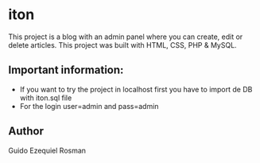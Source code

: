 # iton
This project is a blog with an admin panel where you can create, edit or delete articles. This project was built with HTML, CSS, PHP & MySQL.

## Important information:
- If you want to try the project in localhost first you have to import de DB with iton.sql file
- For the login user=admin and pass=admin

## Author
Guido Ezequiel Rosman

